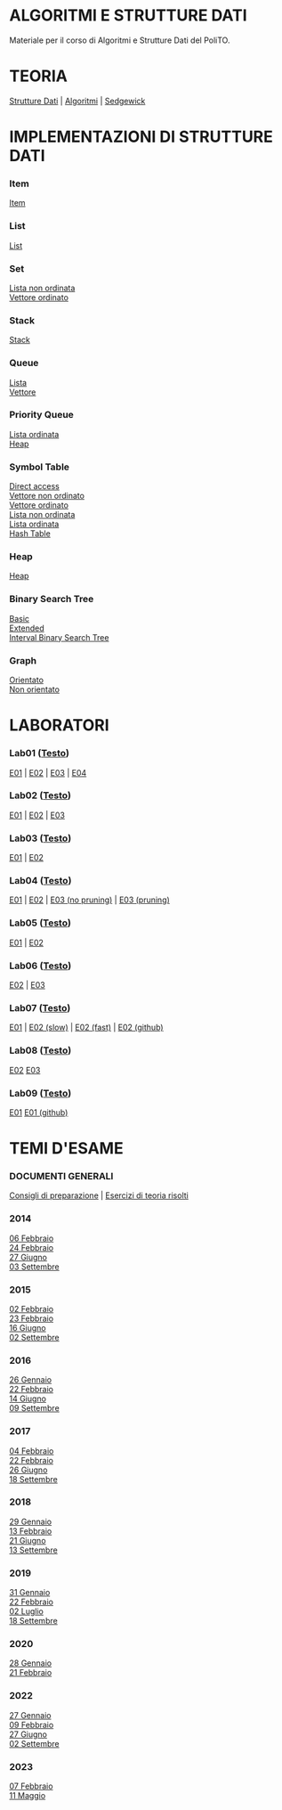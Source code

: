 # ALGORITMI E STRUTTURE DATI
 Materiale per il corso di Algoritmi e Strutture Dati del PoliTO. 

# TEORIA
 [Strutture Dati](https://github.com/giacomodandolo/Algoritmi_e_Strutture_Dati/tree/main/Programmazione) | 
 [Algoritmi](https://github.com/giacomodandolo/Algoritmi_e_Strutture_Dati/tree/main/Teoria) | 
 [Sedgewick](https://github.com/giacomodandolo/Algoritmi_e_Strutture_Dati/tree/main/Sedgewick)

# IMPLEMENTAZIONI DI STRUTTURE DATI

### Item
 [Item](https://github.com/giacomodandolo/Algoritmi_e_Strutture_Dati/tree/main/Strutture_Dati/Item)

### List
 [List](https://github.com/giacomodandolo/Algoritmi_e_Strutture_Dati/tree/main/Strutture_Dati/List)

### Set
 [Lista non ordinata](https://github.com/giacomodandolo/Algoritmi_e_Strutture_Dati/tree/main/Strutture_Dati/Set/Lista_non_ordinata) </br>
 [Vettore ordinato](https://github.com/giacomodandolo/Algoritmi_e_Strutture_Dati/tree/main/Strutture_Dati/Set/Vettore_ordinato)

### Stack
 [Stack](https://github.com/giacomodandolo/Algoritmi_e_Strutture_Dati/tree/main/Strutture_Dati/Stack) 

### Queue
 [Lista](https://github.com/giacomodandolo/Algoritmi_e_Strutture_Dati/tree/main/Strutture_Dati/Queue/Lista)  </br>
 [Vettore](https://github.com/giacomodandolo/Algoritmi_e_Strutture_Dati/tree/main/Strutture_Dati/Queue/Vettore)

### Priority Queue
 [Lista ordinata](https://github.com/giacomodandolo/Algoritmi_e_Strutture_Dati/tree/main/Strutture_Dati/Priority_Queue/Lista_ordinata) </br>
 [Heap](https://github.com/giacomodandolo/Algoritmi_e_Strutture_Dati/tree/main/Strutture_Dati/Priority_Queue/Heap)

### Symbol Table
 [Direct access](https://github.com/giacomodandolo/Algoritmi_e_Strutture_Dati/tree/main/Strutture_Dati/Symbol_Table/Direct_Access) </br>
 [Vettore non ordinato](https://github.com/giacomodandolo/Algoritmi_e_Strutture_Dati/tree/main/Strutture_Dati/Symbol_Table/Vettore_non_ordinato) </br>
 [Vettore ordinato](https://github.com/giacomodandolo/Algoritmi_e_Strutture_Dati/tree/main/Strutture_Dati/Symbol_Table/Vettore_ordinato) </br>
 [Lista non ordinata](https://github.com/giacomodandolo/Algoritmi_e_Strutture_Dati/tree/main/Strutture_Dati/Symbol_Table/Lista_non_ordinata) </br>
 [Lista ordinata](https://github.com/giacomodandolo/Algoritmi_e_Strutture_Dati/tree/main/Strutture_Dati/Symbol_Table/Lista_non_ordinata) </br>
 [Hash Table](https://github.com/giacomodandolo/Algoritmi_e_Strutture_Dati/tree/main/Strutture_Dati/Hash_Table)

### Heap
 [Heap](https://github.com/giacomodandolo/Algoritmi_e_Strutture_Dati/tree/main/Strutture_Dati/Heap)
 
### Binary Search Tree
 [Basic](https://github.com/giacomodandolo/Algoritmi_e_Strutture_Dati/tree/main/Strutture_Dati/Binary_Search_Tree/Basic) <br/>
 [Extended](https://github.com/giacomodandolo/Algoritmi_e_Strutture_Dati/tree/main/Strutture_Dati/Binary_Search_Tree/Extended) <br/>
 [Interval Binary Search Tree](https://github.com/giacomodandolo/Algoritmi_e_Strutture_Dati/tree/main/Strutture_Dati/Binary_Search_Tree/Interval_Binary_Search_Tree)

 ### Graph
 [Orientato](https://github.com/giacomodandolo/Algoritmi_e_Strutture_Dati/tree/main/Strutture_Dati/Graph/Oriented) <br/>
 [Non orientato](https://github.com/giacomodandolo/Algoritmi_e_Strutture_Dati/tree/main/Strutture_Dati/Graph/Not_Oriented) 
 
# LABORATORI

### Lab01 ([Testo](https://github.com/giacomodandolo/Algoritmi_e_Strutture_Dati/blob/main/Laboratori/Lab01.pdf))
 [E01](https://github.com/giacomodandolo/Algoritmi_e_Strutture_Dati/tree/main/Laboratori/s296525_1/L01/E01) |
 [E02](https://github.com/giacomodandolo/Algoritmi_e_Strutture_Dati/tree/main/Laboratori/s296525_1/L01/E02) |
 [E03](https://github.com/giacomodandolo/Algoritmi_e_Strutture_Dati/tree/main/Laboratori/s296525_1/L01/E03) |
 [E04](https://github.com/giacomodandolo/Algoritmi_e_Strutture_Dati/tree/main/Laboratori/s296525_1/L01/E04)

### Lab02 ([Testo](https://github.com/giacomodandolo/Algoritmi_e_Strutture_Dati/blob/main/Laboratori/Lab02.pdf))
 [E01](https://github.com/giacomodandolo/Algoritmi_e_Strutture_Dati/tree/main/Laboratori/Esercizi/Lab02/E01) |
 [E02](https://github.com/giacomodandolo/Algoritmi_e_Strutture_Dati/tree/main/Laboratori/Esercizi/Lab02/E02) |
 [E03](https://github.com/giacomodandolo/Algoritmi_e_Strutture_Dati/tree/main/Laboratori/s296525_1/L02/E03)

### Lab03 ([Testo](https://github.com/giacomodandolo/Algoritmi_e_Strutture_Dati/blob/main/Laboratori/Lab03.pdf))
 [E01](https://github.com/giacomodandolo/Algoritmi_e_Strutture_Dati/tree/main/Laboratori/Esercizi/Lab03/E01) |
 [E02](https://github.com/giacomodandolo/Algoritmi_e_Strutture_Dati/tree/main/Laboratori/Esercizi/Lab03/E02)

### Lab04 ([Testo](https://github.com/giacomodandolo/Algoritmi_e_Strutture_Dati/blob/main/Laboratori/Lab04.pdf))
 [E01](https://github.com/giacomodandolo/Algoritmi_e_Strutture_Dati/tree/main/Laboratori/Esercizi/Lab04/E01) |
 [E02](https://github.com/giacomodandolo/Algoritmi_e_Strutture_Dati/tree/main/Laboratori/Esercizi/Lab04/E02) |
 [E03 (no pruning)](https://github.com/giacomodandolo/Algoritmi_e_Strutture_Dati/tree/main/Laboratori/Esercizi/Lab04/E03_no_pruning) |
 [E03 (pruning)](https://github.com/giacomodandolo/Algoritmi_e_Strutture_Dati/tree/main/Laboratori/Esercizi/Lab04/E03_pruning)

### Lab05 ([Testo](https://github.com/giacomodandolo/Algoritmi_e_Strutture_Dati/blob/main/Laboratori/Lab05.pdf))
 [E01](https://github.com/giacomodandolo/Algoritmi_e_Strutture_Dati/tree/main/Laboratori/Esercizi/Lab05/E01) |
 [E02](https://github.com/giacomodandolo/Algoritmi_e_Strutture_Dati/tree/main/Laboratori/s296525_2/L05/E02)

### Lab06 ([Testo](https://github.com/giacomodandolo/Algoritmi_e_Strutture_Dati/blob/main/Laboratori/Lab06.pdf))
 [E02](https://github.com/giacomodandolo/Algoritmi_e_Strutture_Dati/tree/main/Laboratori/Esercizi/Lab06/E02) |
 [E03](https://github.com/giacomodandolo/Algoritmi_e_Strutture_Dati/tree/main/Laboratori/s296525_2/L06/E03)

### Lab07 ([Testo](https://github.com/giacomodandolo/Algoritmi_e_Strutture_Dati/blob/main/Laboratori/Lab07.pdf))
 [E01](https://github.com/giacomodandolo/Algoritmi_e_Strutture_Dati/tree/main/Laboratori/s296525_3/L07/E01) |
 [E02 (slow)](https://github.com/giacomodandolo/Algoritmi_e_Strutture_Dati/tree/main/Laboratori/Esercizi/Lab07/E02_slow) |
 [E02 (fast)](https://github.com/giacomodandolo/Algoritmi_e_Strutture_Dati/tree/main/Laboratori/Esercizi/Lab07/E02_fast) |
 [E02 (github)](https://github.com/giacomodandolo/Algoritmi_e_Strutture_Dati/tree/main/Laboratori/Esercizi/Lab07/E02_github)

### Lab08 ([Testo](https://github.com/giacomodandolo/Algoritmi_e_Strutture_Dati/blob/main/Laboratori/Lab08.pdf))
 [E02](https://github.com/giacomodandolo/Algoritmi_e_Strutture_Dati/tree/main/Laboratori/Esercizi/Lab08/E02)
 [E03](https://github.com/giacomodandolo/Algoritmi_e_Strutture_Dati/tree/main/Laboratori/Esercizi/Lab08/E03)

### Lab09 ([Testo](https://github.com/giacomodandolo/Algoritmi_e_Strutture_Dati/blob/main/Laboratori/Lab09.pdf))

 [E01](https://github.com/giacomodandolo/Algoritmi_e_Strutture_Dati/tree/main/Laboratori/Esercizi/Lab09/E01)
 [E01 (github)](https://github.com/giacomodandolo/Algoritmi_e_Strutture_Dati/tree/main/Laboratori/Esercizi/Lab09/E01_github)
 
# TEMI D'ESAME

### DOCUMENTI GENERALI
 [Consigli di preparazione](https://github.com/giacomodandolo/Algoritmi_e_Strutture_Dati/tree/main/Temi_esame/Documenti_Teoria/Consigli_Preparazione.pdf) |
 [Esercizi di teoria risolti](https://github.com/giacomodandolo/Algoritmi_e_Strutture_Dati/tree/main/Temi_esame/Documenti_Teoria/Teoria_Risolti.pdf)

### 2014
 [06 Febbraio](https://github.com/giacomodandolo/Algoritmi_e_Strutture_Dati/tree/main/Temi_esame/2014_02_06.pdf) <br/>
 [24 Febbraio](https://github.com/giacomodandolo/Algoritmi_e_Strutture_Dati/tree/main/Temi_esame/2014_02_24.pdf) <br/>
 [27 Giugno](https://github.com/giacomodandolo/Algoritmi_e_Strutture_Dati/tree/main/Temi_esame/2014_06_27.pdf) <br/>
 [03 Settembre](https://github.com/giacomodandolo/Algoritmi_e_Strutture_Dati/tree/main/Temi_esame/2014_09_03.pdf)
 
### 2015
 [02 Febbraio](https://github.com/giacomodandolo/Algoritmi_e_Strutture_Dati/tree/main/Temi_esame/2015_02_02.pdf) <br/>
 [23 Febbraio](https://github.com/giacomodandolo/Algoritmi_e_Strutture_Dati/tree/main/Temi_esame/2015_02_23.pdf) <br/>
 [16 Giugno](https://github.com/giacomodandolo/Algoritmi_e_Strutture_Dati/tree/main/Temi_esame/2015_06_16.pdf) <br/>
 [02 Settembre](https://github.com/giacomodandolo/Algoritmi_e_Strutture_Dati/tree/main/Temi_esame/2015_09_02.pdf)
 
### 2016
 [26 Gennaio](https://github.com/giacomodandolo/Algoritmi_e_Strutture_Dati/tree/main/Temi_esame/2016_01_26.pdf) <br/>
 [22 Febbraio](https://github.com/giacomodandolo/Algoritmi_e_Strutture_Dati/tree/main/Temi_esame/2016_02_22.pdf) <br/>
 [14 Giugno](https://github.com/giacomodandolo/Algoritmi_e_Strutture_Dati/tree/main/Temi_esame/2016_06_14.pdf) <br/>
 [09 Settembre](https://github.com/giacomodandolo/Algoritmi_e_Strutture_Dati/tree/main/Temi_esame/2016_09_09.pdf)
 
### 2017
 [04 Febbraio](https://github.com/giacomodandolo/Algoritmi_e_Strutture_Dati/tree/main/Temi_esame/2017_02_04.pdf) <br/>
 [22 Febbraio](https://github.com/giacomodandolo/Algoritmi_e_Strutture_Dati/tree/main/Temi_esame/2017_02_22.pdf) <br/>
 [26 Giugno](https://github.com/giacomodandolo/Algoritmi_e_Strutture_Dati/tree/main/Temi_esame/2017_06_26.pdf) <br/>
 [18 Settembre](https://github.com/giacomodandolo/Algoritmi_e_Strutture_Dati/tree/main/Temi_esame/2017_09_18.pdf)
 
### 2018
 [29 Gennaio](https://github.com/giacomodandolo/Algoritmi_e_Strutture_Dati/tree/main/Temi_esame/2018_01_29.pdf) <br/>
 [13 Febbraio](https://github.com/giacomodandolo/Algoritmi_e_Strutture_Dati/tree/main/Temi_esame/2018_02_13.pdf) <br/>
 [21 Giugno](https://github.com/giacomodandolo/Algoritmi_e_Strutture_Dati/tree/main/Temi_esame/2018_06_21.pdf) <br/>
 [13 Settembre](https://github.com/giacomodandolo/Algoritmi_e_Strutture_Dati/tree/main/Temi_esame/2018_09_13.pdf)
 
### 2019
 [31 Gennaio](https://github.com/giacomodandolo/Algoritmi_e_Strutture_Dati/tree/main/Temi_esame/2019_01_31.pdf) <br/>
 [22 Febbraio](https://github.com/giacomodandolo/Algoritmi_e_Strutture_Dati/tree/main/Temi_esame/2019_02_22.pdf) <br/>
 [02 Luglio](https://github.com/giacomodandolo/Algoritmi_e_Strutture_Dati/tree/main/Temi_esame/2019_07_02.pdf) <br/>
 [18 Settembre](https://github.com/giacomodandolo/Algoritmi_e_Strutture_Dati/tree/main/Temi_esame/2019_09_18.pdf)
 
### 2020
 [28 Gennaio](https://github.com/giacomodandolo/Algoritmi_e_Strutture_Dati/tree/main/Temi_esame/2020_01_28.pdf) <br/>
 [21 Febbraio](https://github.com/giacomodandolo/Algoritmi_e_Strutture_Dati/tree/main/Temi_esame/2020_02_21.pdf) 
 
### 2022
 [27 Gennaio](https://github.com/giacomodandolo/Algoritmi_e_Strutture_Dati/tree/main/Temi_esame/2022_01_27.pdf) <br/>
 [09 Febbraio](https://github.com/giacomodandolo/Algoritmi_e_Strutture_Dati/tree/main/Temi_esame/2022_02_09.pdf) <br/>
 [27 Giugno](https://github.com/giacomodandolo/Algoritmi_e_Strutture_Dati/tree/main/Temi_esame/2022_06_27.pdf) <br/>
 [02 Settembre](https://github.com/giacomodandolo/Algoritmi_e_Strutture_Dati/tree/main/Temi_esame/2022_09_02.pdf)
 
### 2023
 [07 Febbraio](https://github.com/giacomodandolo/Algoritmi_e_Strutture_Dati/tree/main/Temi_esame/2023_02_07.pdf) <br/>
 [11 Maggio](https://github.com/giacomodandolo/Algoritmi_e_Strutture_Dati/tree/main/Temi_esame/2023_05_11.pdf)
 
 
